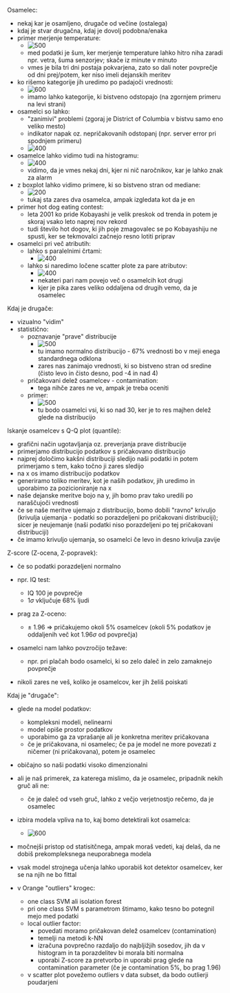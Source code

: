 Osamelec:
- nekaj kar je osamljeno, drugače od večine (ostalega)
- kdaj je stvar drugačna, kdaj je dovolj podobna/enaka
- primer merjenje temperature:
	- ![500](../../Images3/Pasted%20image%2020250403112100.png)
	- med podatki je šum, ker merjenje temperature lahko hitro niha zaradi npr. vetra, šuma senzorjev; skače iz minute v minuto
	- vmes je bila tri dni postaja pokvarjena, zato so dali noter povprečje od dni prej/potem, ker niso imeli dejanskih meritev
- ko rišemo kategorije jih uredimo po padajoči vrednosti:
	- ![600](../../Images3/Pasted%20image%2020250403112625.png)
	- imamo lahko kategorije, ki bistveno odstopajo (na zgornjem primeru na levi strani)
- osamelci so lahko:
	- "zanimivi" problemi (zgoraj je District of Columbia v bistvu samo eno veliko mesto)
	- indikator napak oz. nepričakovanih odstopanj (npr. server error pri spodnjem primeru)
	- ![400](../../Images3/Pasted%20image%2020250403113507.png)
- osamelce lahko vidimo tudi na histogramu:
	- ![400](../../Images3/Pasted%20image%2020250403113534.png)
	- vidimo, da je vmes nekaj dni, kjer ni nič naročnikov, kar je lahko znak za alarm
- z boxplot lahko vidimo primere, ki so bistveno stran od mediane:
	- ![200](../../Images3/Pasted%20image%2020250403113647.png)
	- tukaj sta zares dva osamelca, ampak izgledata kot da je en
- primer hot dog eating contest:
	- leta 2001 ko pride Kobayashi je velik preskok od trenda in potem je skoraj vsako leto naprej nov rekord
	- tudi število hot dogov, ki jih poje zmagovalec se po Kobayashiju ne spusti, ker se tekmovalci začnejo resno lotiti priprav
- osamelci pri več atributih:
	- lahko s paralelnimi črtami:
		- ![400](../../Images3/Pasted%20image%2020250403114701.png)
	- lahko si naredimo ločene scatter plote za pare atributov:
		- ![400](../../Images3/Pasted%20image%2020250403114729.png)
		- nekateri pari nam povejo več o osamelcih kot drugi
		- kjer je pika zares veliko oddaljena od drugih vemo, da je osamelec

Kdaj je drugače:
- vizualno "vidim"
- statistično:
	- poznavanje "prave" distribucije
		- ![500](../../Images3/Pasted%20image%2020250403115059.png)
		- tu imamo normalno distribucijo - 67% vrednosti bo v meji enega standardnega odklona
		- zares nas zanimajo vrednosti, ki so bistveno stran od sredine (čisto levo in čisto desno, pod -4 in nad 4)
	- pričakovani delež osamelcev - contamination:
		- tega nihče zares ne ve, ampak je treba oceniti
	- primer:
		- ![500](../../Images3/Pasted%20image%2020250403115317.png)
		- tu bodo osamelci vsi, ki so nad 30, ker je to res majhen delež glede na distribucijo

Iskanje osamelcev s Q-Q plot (quantile):
- grafični način ugotavljanja oz. preverjanja prave distribucije
- primerjamo distribucijo podatkov s pričakovano distribucijo
- najprej določimo kakšni distribuciji sledijo naši podatki in potem primerjamo s tem, kako točno ji zares sledijo
- na x os imamo distribucijo podatkov
- generiramo toliko meritev, kot je naših podatkov, jih uredimo in uporabimo za pozicioniranje na x
- naše dejanske meritve bojo na y, jih bomo prav tako uredili po naraščujoči vrednosti
- če se naše meritve ujemajo z distribucijo, bomo dobili "ravno" krivuljo (krivulja ujemanja - podatki so porazdeljeni po pričakovani distribuciji); sicer je neujemanje (naši podatki niso porazdeljeni po tej pričakovani distribuciji)
- če imamo krivuljo ujemanja, so osamelci če levo in desno krivulja zavije

Z-score (Z-ocena, Z-popravek):
- če so podatki porazdeljeni normalno
- npr. IQ test:
	- IQ 100 je povprečje
	- $1 \sigma$ vključuje 68% ljudi
- prag za Z-oceno:
	- $\pm$ 1.96 => pričakujemo okoli 5% osamelcev (okoli 5% podatkov je oddaljenih več kot 1.96$\sigma$ od povprečja)

- osamelci nam lahko povzročijo težave:
	- npr. pri plačah bodo osamelci, ki so zelo daleč in zelo zamaknejo povprečje

- nikoli zares ne veš, koliko je osamelcov, ker jih želiš poiskati

Kdaj je "drugače":
- glede na model podatkov:
	- kompleksni modeli, nelinearni
	- model opiše prostor podatkov
	- uporabimo ga za vprašanje ali je konkretna meritev pričakovana
	- če je pričakovana, ni osamelec; če pa je model ne more povezati z ničemer (ni pričakovana), potem je osamelec
- običajno so naši podatki visoko dimenzionalni
- ali je naš primerek, za katerega mislimo, da je osamelec, pripadnik nekih gruč ali ne:
	- če je daleč od vseh gruč, lahko z večjo verjetnostjo rečemo, da je osamelec
- izbira modela vpliva na to, kaj bomo detektirali kot osamelca:
	- ![600](../../Images3/Pasted%20image%2020250403123953.png)
- močnejši pristop od statisitčnega, ampak moraš vedeti, kaj delaš, da ne dobiš prekompleksnega neuporabnega modela
- vsak model strojnega učenja lahko uporabiš kot detektor osamelcev, ker se na njih ne bo fittal

- v Orange "outliers" krogec:
	- one class SVM ali isolation forest
	- pri one class SVM s parametrom štimamo, kako tesno bo potegnil mejo med podatki
	- local outlier factor:
		- povedati moramo pričakovan delež osamelcev (contamination)
		- temelji na metodi k-NN
		- izračuna povprečno razdaljo do najbljižjih sosedov, jih da v histogram in ta porazdelitev bi morala biti normalna
		- uporabi Z-score za pretvorbo in uporabi prag glede na contamination parameter (če je contamination 5%, bo prag 1.96)
	- v scatter plot povežemo outliers v data subset, da bodo outlierji poudarjeni